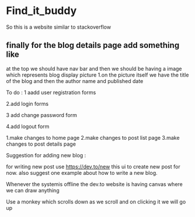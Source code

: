 # Find_it_buddy
So this is a website similar to stackoverflow


## finally for the blog details page add something like
at the top we should have nav bar 
and then we should be having a image which represents blog display picture 
 1.on the picture itself we have the title of the blog and then the author name and published date
 
To do :
 1 aadd user registration forms 

2.add login forms
 
 3 add change password form

4.add logout form
 
 1.make changes to home page
 2.make changes to post list page
 3.make changes to post details page
 
 
 Suggestion for adding new blog :
 
 for writing new post use https://dev.to/new this ui to create new post for now.
 also suggest one example about how to write a new blog.
 
 
 Whenever the systemis offline the dev.to website is having canvas where we can draw anything 
 
Use a monkey which scrolls down as we scroll 
and on clicking it we will go up
